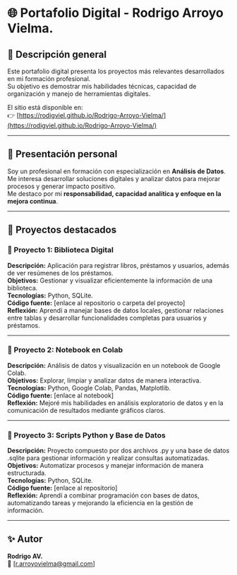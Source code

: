 # 🌐 Portafolio Digital - Rodrigo Arroyo Vielma.

## 📘 Descripción general
Este portafolio digital presenta los proyectos más relevantes desarrollados en mi formación profesional.  
Su objetivo es demostrar mis habilidades técnicas, capacidad de organización y manejo de herramientas digitales.

El sitio está disponible en:  
👉 [https://rodigviel.github.io/Rodrigo-Arroyo-Vielma/](https://rodigviel.github.io/Rodrigo-Arroyo-Vielma/)

---

## 👤 Presentación personal
Soy un profesional en formación con especialización en **Análisis de Datos**.  
Me interesa desarrollar soluciones digitales y analizar datos para mejorar procesos y generar impacto positivo.  
Me destaco por mi **responsabilidad, capacidad analítica y enfoque en la mejora continua**.

---

## 💼 Proyectos destacados

### 🧩 Proyecto 1: Biblioteca Digital
**Descripción:** Aplicación para registrar libros, préstamos y usuarios, además de ver resúmenes de los préstamos.  
**Objetivos:** Gestionar y visualizar eficientemente la información de una biblioteca.  
**Tecnologías:** Python, SQLite.  
**Código fuente:** [enlace al repositorio o carpeta del proyecto]  
**Reflexión:** Aprendí a manejar bases de datos locales, gestionar relaciones entre tablas y desarrollar funcionalidades completas para usuarios y préstamos.

---

### 🧩 Proyecto 2: Notebook en Colab
**Descripción:** Análisis de datos y visualización en un notebook de Google Colab.  
**Objetivos:** Explorar, limpiar y analizar datos de manera interactiva.  
**Tecnologías:** Python, Google Colab, Pandas, Matplotlib.  
**Código fuente:** [enlace al notebook]  
**Reflexión:** Mejoré mis habilidades en análisis exploratorio de datos y en la comunicación de resultados mediante gráficos claros.

---

### 🧩 Proyecto 3: Scripts Python y Base de Datos
**Descripción:** Proyecto compuesto por dos archivos .py y una base de datos .sqlite para gestionar información y realizar consultas automatizadas.  
**Objetivos:** Automatizar procesos y manejar información de manera estructurada.  
**Tecnologías:** Python, SQLite.  
**Código fuente:** [enlace al repositorio]  
**Reflexión:** Aprendí a combinar programación con bases de datos, automatizando tareas y mejorando la eficiencia en la gestión de información.

---

## ✨ Autor
**Rodrigo AV.**  
📧 [r.arroyovielma@gmail.com]  

